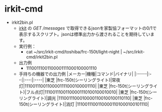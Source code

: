 # irkit-cmd
- irkit2bin.pl
	- [irkit](http://getirkit.com/ "IRKit") の *GET /messages* で取得できるjsonを家製協フォーマットの0/1で表示するスクリプト。jsonは標準出力から渡されることを期待しています。
	- 実行例：
		- cat ~/src/irkit-cmd/toshiba/frc-150t/light-night | ~/src/irkit-cmd/irkit2bin.pl
	- 出力例
		- 11100111001100001111000100001110
	- 手持ちの機器での出力例
|メーカー|機種|コマンド|バイナリ|
|:-----|:--:|:---:|:----|
|東芝  |frc-150t(シーリングライト)|常夜灯|11100111001100001111000100001110|
|東芝  |frc-150t(シーリングライト)|フル点灯|11100111001100001110100100010010|
|東芝  |frc-150t(シーリングライト)|調光  |11100111000100001100100100110110|
|東芝  |frc-150t(シーリングライト)|消灯  |11100111001100001101000100101110|


